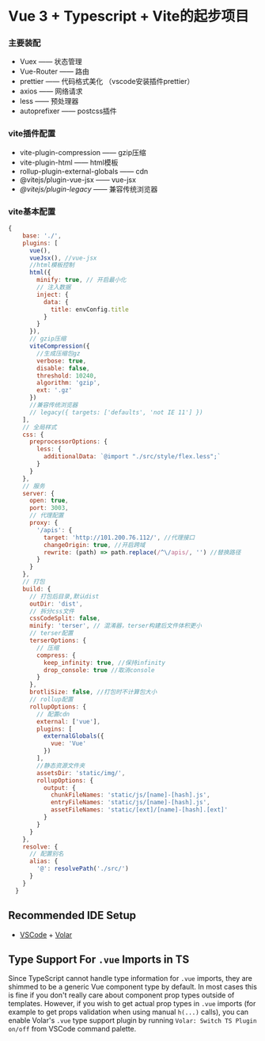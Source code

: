 # Vue 3 + Typescript + Vite的起步项目

### 主要装配

- Vuex —— 状态管理
- Vue-Router —— 路由
- prettier —— 代码格式美化 （vscode安装插件prettier）
- axios —— 网络请求
- less —— 预处理器
- autoprefixer —— postcss插件

### vite插件配置

- vite-plugin-compression —— gzip压缩
- vite-plugin-html —— html模板
- rollup-plugin-external-globals —— cdn
- @vitejs/plugin-vue-jsx —— vue-jsx
- *@vitejs/plugin-legacy* —— 兼容传统浏览器

### vite基本配置

```js
{
    base: './',
    plugins: [
      vue(),
      vueJsx(), //vue-jsx
      //html模板控制
      html({
        minify: true, // 开启最小化
        // 注入数据
        inject: {
          data: {
            title: envConfig.title
          }
        }
      }),
      // gzip压缩
      viteCompression({
        //生成压缩包gz
        verbose: true,
        disable: false,
        threshold: 10240,
        algorithm: 'gzip',
        ext: '.gz'
      })
      //兼容传统浏览器
      // legacy({ targets: ['defaults', 'not IE 11'] })
    ],
    // 全局样式
    css: {
      preprocessorOptions: {
        less: {
          additionalData: `@import "./src/style/flex.less";`
        }
      }
    },
    // 服务
    server: {
      open: true,
      port: 3003,
      // 代理配置
      proxy: {
        '/apis': {
          target: 'http://101.200.76.112/', //代理接口
          changeOrigin: true, //开启跨域
          rewrite: (path) => path.replace(/^\/apis/, '') //替换路径
        }
      }
    },
    // 打包
    build: {
      // 打包后目录,默认dist
      outDir: 'dist',
      // 拆分css文件
      cssCodeSplit: false,
      minify: 'terser', // 混淆器，terser构建后文件体积更小
      // terser配置
      terserOptions: {
        // 压缩
        compress: {
          keep_infinity: true, //保持infinity
          drop_console: true //取消console
        }
      },
      brotliSize: false, //打包时不计算包大小
      // rollup配置
      rollupOptions: {
        // 配置cdn
        external: ['vue'],
        plugins: [
          externalGlobals({
            vue: 'Vue'
          })
        ],
        //静态资源文件夹
        assetsDir: 'static/img/',
        rollupOptions: {
          output: {
            chunkFileNames: 'static/js/[name]-[hash].js',
            entryFileNames: 'static/js/[name]-[hash].js',
            assetFileNames: 'static/[ext]/[name]-[hash].[ext]'
          }
        }
      }
    },
    resolve: {
      // 配置别名
      alias: {
        '@': resolvePath('./src/')
      }
    }
  }
```



## Recommended IDE Setup

- [VSCode](https://code.visualstudio.com/) + [Volar](https://marketplace.visualstudio.com/items?itemName=johnsoncodehk.volar)

## Type Support For `.vue` Imports in TS

Since TypeScript cannot handle type information for `.vue` imports, they are shimmed to be a generic Vue component type by default. In most cases this is fine if you don't really care about component prop types outside of templates. However, if you wish to get actual prop types in `.vue` imports (for example to get props validation when using manual `h(...)` calls), you can enable Volar's `.vue` type support plugin by running `Volar: Switch TS Plugin on/off` from VSCode command palette.
